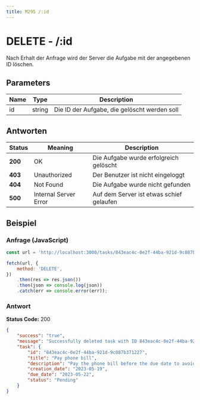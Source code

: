 ```yaml
---
title: M295 /:id
---
```

# **DELETE** - /:id

Nach Erhalt der Anfrage wird der Server die Aufgabe mit der angegebenen ID löschen.

## Parameters

| **Name** 	| **Type** 	| **Description**           	|
|----------	|----------	|---------------------------	|
| id    	| string   	| Die ID der Aufgabe, die gelöscht werden soll   	|

## Antworten

| Status  | Meaning               | Description                              |
| ------- | --------------------- | ---------------------------------------- |
| **200** | OK                    | Die Aufgabe wurde erfolgreich gelöscht   |
| **403** | Unauthorized          | Der Benutzer ist nicht eingeloggt        |
| **404** | Not Found             | Die Aufgabe wurde nicht gefunden         |
| **500** | Internal Server Error | Auf dem Server ist etwas schief gelaufen |

## Beispiel

### Anfrage (JavaScript)

```javascript copy
const url = 'http://localhost:3000/tasks/843eac4c-0e2f-44ba-921d-9c087b371227';

fetch(url, {
    method: 'DELETE',
})
    .then(res => res.json())
    .then(json => console.log(json))
    .catch(err => console.error(err));
```

### Antwort

**Status Code:** 200
```json copy
{
    "success": "true",
    "message": "Successfully deleted task with ID 843eac4c-0e2f-44ba-921d-9c087b371227",
    "task": {
        "id": "843eac4c-0e2f-44ba-921d-9c087b371227",
        "title": "Pay phone bill",
        "description": "Pay the phone bill before the due date to avoid late fees",
        "creation_date": "2023-05-19",
        "due_date": "2023-05-22",
        "status": "Pending"
    }
}
```
